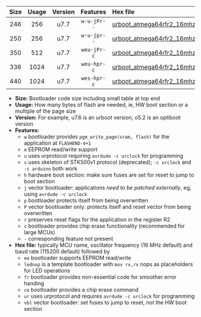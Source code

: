 |Size|Usage|Version|Features|Hex file|
|:-:|:-:|:-:|:-:|:--|
|246|256|u7.7|`w-u-jPr--`|[urboot_atmega64rfr2_16mhz_38400bps_lednop_ur_vbl.hex](https://raw.githubusercontent.com/stefanrueger/urboot.hex/main/mcus/atmega64rfr2/fcpu_16mhz/38400_bps/urboot_atmega64rfr2_16mhz_38400bps_lednop_ur_vbl.hex)|
|250|256|u7.7|`w-u-jpr--`|[urboot_atmega64rfr2_16mhz_38400bps_lednop_fr_ur_vbl.hex](https://raw.githubusercontent.com/stefanrueger/urboot.hex/main/mcus/atmega64rfr2/fcpu_16mhz/38400_bps/urboot_atmega64rfr2_16mhz_38400bps_lednop_fr_ur_vbl.hex)|
|350|512|u7.7|`weu-jPr-c`|[urboot_atmega64rfr2_16mhz_38400bps_ee_lednop_fr_ce_ur_vbl.hex](https://raw.githubusercontent.com/stefanrueger/urboot.hex/main/mcus/atmega64rfr2/fcpu_16mhz/38400_bps/urboot_atmega64rfr2_16mhz_38400bps_ee_lednop_fr_ce_ur_vbl.hex)|
|336|1024|u7.7|`weu-hpr-c`|[urboot_atmega64rfr2_16mhz_38400bps_ee_lednop_fr_ce_ur.hex](https://raw.githubusercontent.com/stefanrueger/urboot.hex/main/mcus/atmega64rfr2/fcpu_16mhz/38400_bps/urboot_atmega64rfr2_16mhz_38400bps_ee_lednop_fr_ce_ur.hex)|
|440|1024|u7.7|`wes-hpr-c`|[urboot_atmega64rfr2_16mhz_38400bps_ee_lednop_fr_ce.hex](https://raw.githubusercontent.com/stefanrueger/urboot.hex/main/mcus/atmega64rfr2/fcpu_16mhz/38400_bps/urboot_atmega64rfr2_16mhz_38400bps_ee_lednop_fr_ce.hex)|

- **Size:** Bootloader code size including small table at top end
- **Usage:** How many bytes of flash are needed, ie, HW boot section or a multiple of the page size
- **Version:** For example, u7.6 is an urboot version, o5.2 is an optiboot version
- **Features:**
  + `w` bootloader provides `pgm_write_page(sram, flash)` for the application at `FLASHEND-4+1`
  + `e` EEPROM read/write support
  + `u` uses urprotocol requiring `avrdude -c urclock` for programming
  + `s` uses skeleton of STK500v1 protocol (deprecated); `-c urclock` and `-c arduino` both work
  + `h` hardware boot section: make sure fuses are set for reset to jump to boot section
  + `j` vector bootloader: applications *need to be patched externally*, eg, using `avrdude -c urclock`
  + `p` bootloader protects itself from being overwritten
  + `P` vector bootloader only: protects itself and reset vector from being overwritten
  + `r` preserves reset flags for the application in the register R2
  + `c` bootloader provides chip erase functionality (recommended for large MCUs)
  + `-` corresponding feature not present
- **Hex file:** typically MCU name, oscillator frequency (16 MHz default) and baud rate (115200 default) followed by
  + `ee` bootloader supports EEPROM read/write
  + `lednop` is a template bootloader with `mov rx,rx` nops as placeholders for LED operations
  + `fr` bootloader provides non-essential code for smoother error handing
  + `ce` bootloader provides a chip erase command
  + `ur` uses urprotocol and requires `avrdude -c urclock` for programming
  + `vbl` vector bootloader: set fuses to jump to reset, not the HW boot section
